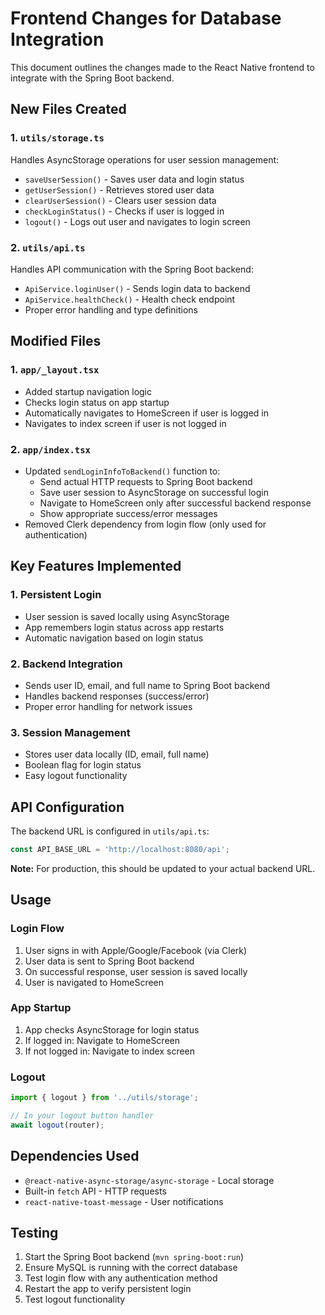 # Frontend Changes for Database Integration

This document outlines the changes made to the React Native frontend to integrate with the Spring Boot backend.

## New Files Created

### 1. `utils/storage.ts`
Handles AsyncStorage operations for user session management:
- `saveUserSession()` - Saves user data and login status
- `getUserSession()` - Retrieves stored user data
- `clearUserSession()` - Clears user session data
- `checkLoginStatus()` - Checks if user is logged in
- `logout()` - Logs out user and navigates to login screen

### 2. `utils/api.ts`
Handles API communication with the Spring Boot backend:
- `ApiService.loginUser()` - Sends login data to backend
- `ApiService.healthCheck()` - Health check endpoint
- Proper error handling and type definitions

## Modified Files

### 1. `app/_layout.tsx`
- Added startup navigation logic
- Checks login status on app startup
- Automatically navigates to HomeScreen if user is logged in
- Navigates to index screen if user is not logged in

### 2. `app/index.tsx`
- Updated `sendLoginInfoToBackend()` function to:
  - Send actual HTTP requests to Spring Boot backend
  - Save user session to AsyncStorage on successful login
  - Navigate to HomeScreen only after successful backend response
  - Show appropriate success/error messages
- Removed Clerk dependency from login flow (only used for authentication)

## Key Features Implemented

### 1. Persistent Login
- User session is saved locally using AsyncStorage
- App remembers login status across app restarts
- Automatic navigation based on login status

### 2. Backend Integration
- Sends user ID, email, and full name to Spring Boot backend
- Handles backend responses (success/error)
- Proper error handling for network issues

### 3. Session Management
- Stores user data locally (ID, email, full name)
- Boolean flag for login status
- Easy logout functionality

## API Configuration

The backend URL is configured in `utils/api.ts`:
```typescript
const API_BASE_URL = 'http://localhost:8080/api';
```

**Note:** For production, this should be updated to your actual backend URL.

## Usage

### Login Flow
1. User signs in with Apple/Google/Facebook (via Clerk)
2. User data is sent to Spring Boot backend
3. On successful response, user session is saved locally
4. User is navigated to HomeScreen

### App Startup
1. App checks AsyncStorage for login status
2. If logged in: Navigate to HomeScreen
3. If not logged in: Navigate to index screen

### Logout
```typescript
import { logout } from '../utils/storage';

// In your logout button handler
await logout(router);
```

## Dependencies Used

- `@react-native-async-storage/async-storage` - Local storage
- Built-in `fetch` API - HTTP requests
- `react-native-toast-message` - User notifications

## Testing

1. Start the Spring Boot backend (`mvn spring-boot:run`)
2. Ensure MySQL is running with the correct database
3. Test login flow with any authentication method
4. Restart the app to verify persistent login
5. Test logout functionality 